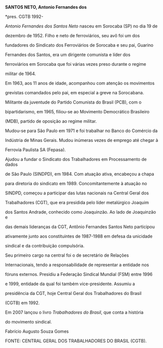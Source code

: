 **SANTOS NETO, Antonio Fernandes dos**



\*pres. CGTB 1992-



*Antonio Fernandes dos Santos Neto* nasceu em Sorocaba (SP) no dia 19 de

dezembro de 1952. Filho e neto de ferroviários, seu avô foi um dos

fundadores do Sindicato dos Ferroviários de Sorocaba e seu pai, Guarino

Fernandes dos Santos, era um dirigente comunista e líder dos

ferroviários em Sorocaba que foi várias vezes preso durante o regime

militar de 1964.



Em 1963, aos 11 anos de idade, acompanhou com atenção os movimentos

grevistas comandados pelo pai, em especial a greve na Sorocabana.

Militante da juventude do Partido Comunista do Brasil (PCB), com o

bipartidarismo, em 1965, filiou-se ao Movimento Democrático Brasileiro

(MDB), partido de oposição ao regime militar.



Mudou-se para São Paulo em 1971 e foi trabalhar no Banco do Comércio da

Indústria de Minas Gerais. Mudou inúmeras vezes de emprego até chegar à

Ferrovia Paulista SA (Fepasa).



Ajudou a fundar o Sindicato dos Trabalhadores em Processamento de dados

de São Paulo (SINDPD), em 1984. Com atuação ativa, encabeçou a chapa

para diretoria do sindicato em 1989. Concomitantemente à atuação no

SINDPD, começou a participar das lutas nacionais na Central Geral dos

Trabalhadores (CGT), que era presidida pelo líder metalúrgico Joaquim

dos Santos Andrade, conhecido como Joaquinzão. Ao lado de Joaquinzão e

das demais lideranças da CGT, Antônio Fernandes Santos Neto participou

ativamente junto aos constituintes de 1987-1988 em defesa da unicidade

sindical e da contribuição compulsória.



Seu primeiro cargo na central foi o de secretário de Relações

Internacionais, tendo a responsabilidade de representar a entidade nos

fóruns externos. Presidiu a Federação Sindical Mundial (FSM) entre 1996

e 1999, entidade da qual foi também vice-presidente. Assumiu a

presidência da CGT, hoje Central Geral dos Trabalhadores do Brasil

(CGTB) em 1992.



Em 2007 lançou o livro *Trabalhadores do Brasil*, que conta a história

do movimento sindical.



Fabrício Augusto Souza Gomes



FONTE: CENTRAL GERAL DOS TRABALHADORES DO BRASIL (CGTB).

